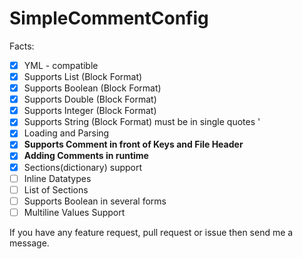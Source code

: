 # SimpleCommentConfig

Facts: 
- [x] YML - compatible
- [x] Supports List (Block Format)
- [x] Supports Boolean (Block Format)
- [x] Supports Double (Block Format)
- [x] Supports Integer (Block Format)
- [x] Supports String (Block Format) must be in single quotes '
- [x] Loading and Parsing
- [x] **__Supports Comment in front of Keys and File Header__**
- [x] **Adding Comments in runtime**
- [x] Sections(dictionary) support
- [ ] Inline Datatypes
- [ ] List of Sections
- [ ] Supports Boolean in several forms
- [ ] Multiline Values Support

If you have any feature request, pull request or issue then send me a message.